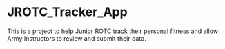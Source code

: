 # JROTC_Tracker_App
This is a project to help Junior ROTC track their personal fitness and allow Army Instructors to review and submit their data.
